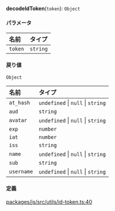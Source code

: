 **decodeIdToken**(`token`): `Object`

#### パラメータ

| 名前    | タイプ   |
| :------ | :------- |
| `token` | `string` |

#### 戻り値

`Object`

| 名前       | タイプ                              |
| :--------- | :-------------------------------- |
| `at_hash`  | `undefined` \| `null` \| `string` |
| `aud`      | `string`                          |
| `avatar`   | `undefined` \| `null` \| `string` |
| `exp`      | `number`                          |
| `iat`      | `number`                          |
| `iss`      | `string`                          |
| `name`     | `undefined` \| `null` \| `string` |
| `sub`      | `string`                          |
| `username` | `undefined` \| `null` \| `string` |

#### 定義

[packages/js/src/utils/id-token.ts:40](https://github.com/logto-io/js/blob/f0f78e6/packages/js/src/utils/id-token.ts#L40)